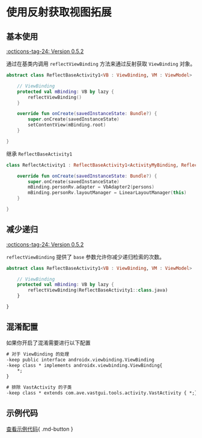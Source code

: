 # 使用反射获取视图拓展

## 基本使用

[:octicons-tag-24: Version 0.5.2](https://ave.entropy2020.cn/version/VastTools/#052)

通过在基类内调用 `reflectViewBinding` 方法来通过反射获取 `ViewBinding` 对象。

```kotlin
abstract class ReflectBaseActivity1<VB : ViewBinding, VM : ViewModel> : AppCompatActivity() {

    // ViewBinding
    protected val mBinding: VB by lazy {
        reflectViewBinding()
    }

    override fun onCreate(savedInstanceState: Bundle?) {
        super.onCreate(savedInstanceState)
        setContentView(mBinding.root)
    }

}
```

继承 `ReflectBaseActivity1`

```kotlin
class ReflectActivity1 : ReflectBaseActivity1<ActivityMyBinding, ReflectViewModel1>() {

    override fun onCreate(savedInstanceState: Bundle?) {
        super.onCreate(savedInstanceState)
        mBinding.personRv.adapter = VbAdapter2(persons)
        mBinding.personRv.layoutManager = LinearLayoutManager(this)
    }

}
```

## 减少递归

[:octicons-tag-24: Version 0.5.2](https://ave.entropy2020.cn/version/VastTools/#052)

`reflectViewBinding` 提供了 `base` 参数允许你减少递归检索的次数。

```kotlin
abstract class ReflectBaseActivity1<VB : ViewBinding, VM : ViewModel> : AppCompatActivity() {

    // ViewBinding
    protected val mBinding: VB by lazy {
        reflectViewBinding(ReflectBaseActivity1::class.java)
    }

}
```

## 混淆配置

如果你开启了混淆需要进行以下配置

```xml
# 对于 ViewBinding 的处理
-keep public interface androidx.viewbinding.ViewBinding
-keep class * implements androidx.viewbinding.ViewBinding{
    *;
}

# 排除 VastActivity 的子类
-keep class * extends com.ave.vastgui.tools.activity.VastActivity { *;}
```

## 示例代码

[查看示例代码](https://github.com/SakurajimaMaii/Android-Vast-Extension/tree/develop/app/src/main/java/com/ave/vastgui/app/activity/reflection){ .md-button }
